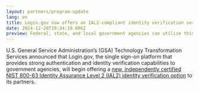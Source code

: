 ```yaml
---
layout: partners/program-update
lang: en
title: Login.gov now offers an IAL2-compliant identity verification service
date: 2024-12-20T19:34:19.096Z
preview: Federal, state, and local government agencies can utilize this service.
---
```

U.S. General Service Administration’s (GSA) Technology Transformation Services announced that Login.gov, the single sign-on platform that provides strong authentication and identity verification capabilities to government agencies, will begin offering a [new, independently certified NIST 800-63 Identity Assurance Level 2 (IAL2) identity verification option](https://www.gsa.gov/about-us/newsroom/news-releases/gsas-logingov-announces-certification-of-ial2-10092024) to its partners.